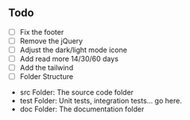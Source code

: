 ## Todo

- [ ] Fix the footer
- [ ] Remove the jQuery
- [ ] Adjust the dark/light mode icone
- [ ] Add read more 14/30/60 days 
- [ ] Add the tailwind
- [ ] Folder Structure
* src Folder: The source code folder
* test Folder: Unit tests, integration tests… go here.
* doc Folder: The documentation folder
